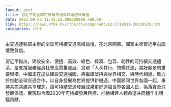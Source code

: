 ```yaml
---
layout: post
title: 習近平向全球可持續交通高峰論壇致賀信
date: 2023-09-25 11:45:10.000000000 +08:00
link: https://news.rthk.hk/rthk/ch/component/k2/1719911-20230925.htm
categories: rthk
---
```


由交通運輸部主辦的全球可持續交通高峰論壇，在北京開幕。國家主席習近平向論壇致賀信。

習近平指出，建設安全、便捷、高效、綠色、經濟、包容、韌性的可持續交通體系，是支撐服務經濟社會高質量發展、實現「人享其行、物暢其流」美好願景的重要舉措。中國正在加快建設交通強國，將繼續堅持與世界相交、與時代相通，致力於推動全球交通合作，以自身發展為世界提供新機遇。中國願同世界各國一起，秉持共商共建共享理念，讓可持續交通發展成果更好造福世界各國人民，為落實全球發展倡議、實現聯合國2030年可持續發展目標、推動構建人類命運共同體作出積極貢獻。
